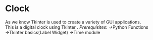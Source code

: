 # Clock
As we know Tkinter is used to create a variety of GUI applications.
<br>
This is a digital clock using Tkinter .
*Prerequisites:*
→Python Functions
→Tkinter basics(Label Widget)
→Time module
